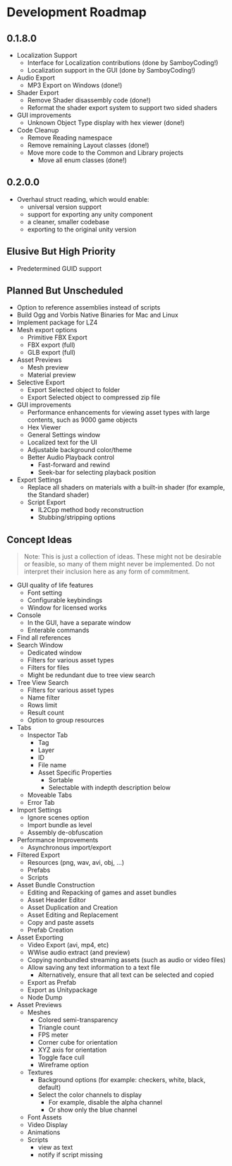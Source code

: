 # Development Roadmap

## 0.1.8.0
* Localization Support
  * Interface for Localization contributions (done by SamboyCoding!)
  * Localization support in the GUI (done by SamboyCoding!)
* Audio Export
  * MP3 Export on Windows (done!)
* Shader Export
  * Remove Shader disassembly code (done!)
  * Reformat the shader export system to support two sided shaders
* GUI improvements
  * Unknown Object Type display with hex viewer (done!)
* Code Cleanup
  * Remove Reading namespace
  * Remove remaining Layout classes (done!)
  * Move more code to the Common and Library projects
    * Move all enum classes (done!)

## 0.2.0.0
* Overhaul struct reading, which would enable:
  * universal version support
  * support for exporting any unity component
  * a cleaner, smaller codebase
  * exporting to the original unity version

## Elusive But High Priority
* Predetermined GUID support

## Planned But Unscheduled
* Option to reference assemblies instead of scripts
* Build Ogg and Vorbis Native Binaries for Mac and Linux
* Implement package for LZ4
* Mesh export options
  * Primitive FBX Export
  * FBX export (full)
  * GLB export (full)
* Asset Previews
  * Mesh preview
  * Material preview
* Selective Export
  * Export Selected object to folder
  * Export Selected object to compressed zip file
* GUI improvements
  * Performance enhancements for viewing asset types with large contents, such as 9000 game objects
  * Hex Viewer
  * General Settings window
  * Localized text for the UI
  * Adjustable background color/theme
  * Better Audio Playback control
    * Fast-forward and rewind
    * Seek-bar for selecting playback position
* Export Settings
  * Replace all shaders on materials with a built-in shader (for example, the Standard shader)
  * Script Export
    * IL2Cpp method body reconstruction
    * Stubbing/stripping options

## Concept Ideas
> Note: This is just a collection of ideas. These might not be desirable or feasible, so many of them might never be implemented. Do not interpret their inclusion here as any form of commitment.

* GUI quality of life features
  * Font setting
  * Configurable keybindings
  * Window for licensed works
* Console
  * In the GUI, have a separate window
  * Enterable commands
* Find all references
* Search Window
  * Dedicated window
  * Filters for various asset types
  * Filters for files
  * Might be redundant due to tree view search
* Tree View Search
  * Filters for various asset types
  * Name filter
  * Rows limit
  * Result count
  * Option to group resources
* Tabs
  * Inspector Tab
    * Tag
    * Layer
    * ID
    * File name
    * Asset Specific Properties
      * Sortable
      * Selectable with indepth description below
  * Moveable Tabs
  * Error Tab
* Import Settings
  * Ignore scenes option
  * Import bundle as level
  * Assembly de-obfuscation
* Performance Improvements
  * Asynchronous import/export
* Filtered Export
  * Resources (png, wav, avi, obj, ...)
  * Prefabs
  * Scripts
* Asset Bundle Construction
  * Editing and Repacking of games and asset bundles
  * Asset Header Editor
  * Asset Duplication and Creation
  * Asset Editing and Replacement
  * Copy and paste assets
  * Prefab Creation
* Asset Exporting
  * Video Export (avi, mp4, etc)
  * WWise audio extract (and preview)
  * Copying nonbundled streaming assets (such as audio or video files)
  * Allow saving any text information to a text file
    * Alternatively, ensure that all text can be selected and copied
  * Export as Prefab
  * Export as Unitypackage
  * Node Dump
* Asset Previews
  * Meshes
    * Colored semi-transparency
    * Triangle count
    * FPS meter
    * Corner cube for orientation
    * XYZ axis for orientation
    * Toggle face cull
    * Wireframe option
  * Textures
    * Background options (for example: checkers, white, black, default)
    * Select the color channels to display
      * For example, disable the alpha channel
      * Or show only the blue channel
  * Font Assets
  * Video Display
  * Animations
  * Scripts
    * view as text
    * notify if script missing